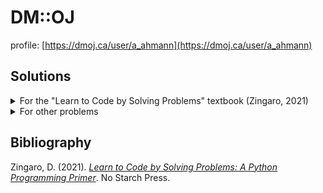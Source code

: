 
# DM::OJ 

profile: [https://dmoj.ca/user/a_ahmann](https://dmoj.ca/user/a_ahmann)

## Solutions

<details>
<summary>For the "Learn to Code by Solving Problems" textbook (Zingaro, 2021)</summary>

### Chapter 1: Getting started

|__problem name__|__problem id__|__solution(s)__|__notes__|
|----------------|--------------|---------------|---------|
| Not a Wall of Text | [dmopc15c7p2](https://dmoj.ca/problem/dmopc15c7p2) | [java](./solutions/dmopc15c7p2/solution.java) | [p. 5](#bib) |
| Core Drill | [dmopc14c5p1](https://dmoj.ca/problem/dmopc14c5p1) | [java](./solutions/dmopc14c5p1/solution.java) |  [p. 18](#bib) |
| A Spooky Season | [wc16c1j1](https://dmoj.ca/problem/wc16c1j1) | [c++](./solutions/wc16c1j1/solution.cpp) | [p. 24](#bib) |
| A New Hope | [wc15c2j1](https://dmoj.ca/problem/wc15c2j1) | [java](./solutions/wc15c2j1/solution.java) | [p. 24](#bib) |
| Next in line |[ccc13j1](https://dmoj.ca/problem/ccc13j1)| [c++](./solutions/ccc13j1/solution.cpp) | [p. 24](#bib) |
| How's the Weather? | [wc17c1j2](https://dmoj.ca/problem/wc17c1j2) | [c++](./solutions/wc17c1j2/solution.cpp) | [p. 24](#bib) |
| An Honest Day's Work | [wc18c3j1](https://dmoj.ca/problem/wc18c3j1) | [c++](./solutions/wc18c3j1/solution.cpp) | [p. 24](#bib) |

### Chapter 2: Making decisions

|__problem name__|__problem id__|__solution(s)__|__notes__|
|----------------|--------------|---------------|---------|
| Winning Score | [ccc19j1](https://dmoj.ca/problem/ccc19j1) | [java](./solutions/ccc19j1/solution.java) | [p. 25](#bib) |
| Telemarketer or not? | [ccc18j1](https://dmoj.ca/problem/ccc18j1) | [java](./solutions/ccc18j1/solution.java) | [p. 37](#bib) |
| Canadian Calorie Counting | [ccc06j1](https://dmoj.ca/problem/ccc06j1) | [java](./solutions/ccc06j1/solution.java) | [p. 45](#bib) |
| Special Day | [ccc15j1](https://dmoj.ca/problem/ccc15j1) | [java](./solutions/ccc15j1/solution.java) | [p. 45](#bib) |
| Happy or Sad | [ccc15j2](https://dmoj.ca/problem/ccc15j2) | [java](./solutions/ccc15j2/solution.java) | [p. 45](#bib) |
| C.C. and Cheese-kun | [dmopc16c1p0](https://dmoj.ca/problem/dmopc16c1p0) | [java](./solutions/dmopc16c1p0/solution.java) | [p. 45](#bib) |
| Who is in the Middle? | [ccc07j1](https://dmoj.ca/problem/ccc07j1) | [java](./solutions/ccc07j1/solution.java) | [p. 45](#bib) |

### Chapter 3: Repeating code (definite loops)

|__problem name__|__problem id__|__solution(s)__|__notes__|
|----------------|--------------|---------------|---------|
| Trik | [coci06c5p1](https://dmoj.ca/problem/coci06c5p1) | [java](./solutions/coci06c5p1/solution.java) | [p. 47](#bib) |
| Occupy Parking | [ccc18j2](https://dmoj.ca/problem/ccc18j2) | [java](./solutions/ccc18j2/solution.java) | [p. 56](#bib) |
| Uncrackable | [wc17c3j3](https://dmoj.ca/problem/wc17c3j3) | [java](./solutions/wc17c3j3/solution.java) | [p. 67](#bib) |
| Magnus | [coci18c3p1](https://dmoj.ca/problem/coci18c3p1) | [java](./solutions/coci18c3p1/solution.java) | [p. 67](#bib) |
| English or French? | [ccc11s1](https://dmoj.ca/problem/ccc11s1) | [java](./solutions/ccc11s1/solution.java) | [p. 67](#bib) |
| Multiple Choice | [ccc11s2](https://dmoj.ca/problem/ccc11s2) | [java](./solutions/ccc11s2/solution.java) | [p. 67](#bib) |
| Ljestvica | [coci12c5p1](https://dmoj.ca/problem/coci12c5p1) | | [p. 67](#bib) |
| Rijeci | [coci13c3p1](https://dmoj.ca/problem/coci13c3p1) | | [p. 67](#bib) |
| Elder | [coci18c4p1](https://dmoj.ca/problem/coci18c4p1) | | [p. 67](#bib) |

### Chapter 4: Repeating code (indefinite loops)

|__problem name__|__problem id__|__solution(s)__|__notes__|
|----------------|--------------|---------------|---------|
| Slot Machines | [ccc00s1](https://dmoj.ca/problem/ccc00s1) | [java](./solutions/ccc00s1/solution.java) | [p. 69](#bib), TODO (only passes 3/5 test cases) |
| Do the Shuffle | [ccc08j2](https://dmoj.ca/problem/ccc08j2) | | [p. 86](#bib) |
| Epidemiology | [ccc20j2](https://dmoj.ca/problem/ccc20j2) | | |
| Ptice | [coci08c1p2](https://dmoj.ca/problem/coci08c1p2) | | |
| AmeriCanadian | [ccc02j2](https://dmoj.ca/problem/ccc02j2) | | |
| Take a Number | [ecoo13r1p1](https://dmoj.ca/problem/ecoo13r1p1) | | |
| When You Eat Your Smarties | [ecoo15r1p1](https://dmoj.ca/problem/ecoo15r1p1) | | |
| Cold Compress | [ccc19j3](https://dmoj.ca/problem/ccc19j3) | | |

### Chapter 5: Organizing Values Using Lists

|__problem name__|__problem id__|__solution(s)__|__notes__|
|----------------|--------------|---------------|---------|
| Voronoi Villages | [ccc18s1](https://dmoj.ca/problem/ccc18s1) | | |
| Munch 'n' Brunch | [ecoo17r1p1](https://dmoj.ca/problem/ecoo17r1p1) | | |
| Deal or No Deal Calculator | [ccc07j3](https://dmoj.ca/problem/ccc07j3) | | |
| Cezar | [coci17c1p1](https://dmoj.ca/problem/coci17c1p1) | | |
| Preokret | [coci18c2p1](https://dmoj.ca/problem/coci18c2p1) | | |
| Babbling Brooks | [ccc00s2](https://dmoj.ca/problem/ccc00s2) | | |
| Willow's Wild Ride | [ecoo18r1p1](https://dmoj.ca/problem/ecoo18r1p1) | | |
| Free Shirts | [ecoo19r1p1](https://dmoj.ca/problem/ecoo19r1p1) | | |
| Tides | [dmopc14c7p2](https://dmoj.ca/problem/dmopc14c7p2) | | |
| Wesley Plays DDR | [wac3p3](https://dmoj.ca/problem/wac3p3) | | |
| Rue's Rings | [ecoo18r1p2](https://dmoj.ca/problem/ecoo18r1p2) | | |
| Emacs | [coci19c5p1](https://dmoj.ca/problem/coci19c5p1) | | |
| Crtanje | [coci20c2p1](https://dmoj.ca/problem/coci20c2p1) | | TODO, note to self: see book for hints |
| Charlie's Crazy Conquest | [dmopc19c5p2](https://dmoj.ca/problem/dmopc19c5p2) | | TODO |

### Chapter 6: Designing Programs With Functions

|__problem name__|__problem id__|__solution(s)__|__notes__|
|----------------|--------------|---------------|---------|
| Card Game | [ccc99s1](https://dmoj.ca/problem/ccc99s1) | | |
| From 1987 to 2013 | [ccc13s1](https://dmoj.ca/problem/ccc13s1) | | |
| Are we there yet? | [ccc18j3](https://dmoj.ca/problem/ccc18j3) | | |
| Decoding DNA | [ecoo12r1p2](https://dmoj.ca/problem/ecoo12r1p2) | | |
| Platforme | [crci07p1](https://dmoj.ca/problem/crci07p1) | | |
| Misa | [coci13c2p2](https://dmoj.ca/problem/coci13c2p2) | | |

### Chapter 7: Reading and Writing Files

(no problems)

### Chapter 8: Organizing Values Using Sets and Dictionaries

|__problem name__|__problem id__|__solution(s)__|__notes__|
|----------------|--------------|---------------|---------|
| Email | [ecoo19r2p1](https://dmoj.ca/problem/ecoo19r2p1) | | |
| Common Words | [cco99p2](https://dmoj.ca/problem/cco99p2) | | |
| Bard | [crci06p1](https://dmoj.ca/problem/crci06p1) | | |
| Conspicuous Cryptic Checklist | [dmopc19c5p1](https://dmoj.ca/problem/dmopc19c5p1) | | |
| Marko | [coci15c2p1](https://dmoj.ca/problem/coci15c2p1) | | |
| Attack of the CipherTexts | [ccc06s2](https://dmoj.ca/problem/ccc06s2) | | |
| Mode Finding | [dmopc19c3p1](https://dmoj.ca/problem/dmopc19c3p1) | | |
| Utrka | [coci14c2p2](https://dmoj.ca/problem/coci14c2p2) | | |
| ZigZag | [coci17c2p2](https://dmoj.ca/problem/coci17c2p2) | | |

### Chapter 9: Designing Algorithms with Complete Search

|__problem name__|__problem id__|__solution(s)__|__notes__|
|----------------|--------------|---------------|---------|
| Patkice | [coci20c1p1](https://dmoj.ca/problem/coci20c1p1) | | |
| Old Fishin' Hole | [ccc09j2](https://dmoj.ca/problem/ccc09j2) | | |
| Spindie | [ecoo16r1p2](https://dmoj.ca/problem/ecoo16r1p2) | | |
| SafeBreaker | [cco96p2](https://dmoj.ca/problem/cco96p2) | | |
| Firefly | [crci06p3](https://dmoj.ca/problem/crci06p3) | | |

### Chapter 10: Designing Algorithms with Complete Search

|__problem name__|__problem id__|__solution(s)__|__notes__|
|----------------|--------------|---------------|---------|
| Lousy Christmas Presents | [dmopc20c2p2](https://dmoj.ca/problem/dmopc20c2p2) | | |
| Ribbon Colouring Fun | [dmopc17c4p1](https://dmoj.ca/problem/dmopc17c4p1) | | |
| Fujō Neko | [dmopc17c1p1](https://dmoj.ca/problem/dmopc17c1p1) | | |
| Profesor | [coci10c1p2](https://dmoj.ca/problem/coci10c1p2) | | |
| Pod starim krovovima | [coci19c4p1](https://dmoj.ca/problem/coci19c4p1) | | |
| Victor's Moral Dilemma | [dmopc20c1p2](https://dmoj.ca/problem/dmopc20c1p2) | | |
| Avocado Trees! | [avocadotrees](https://dmoj.ca/problem/avocadotrees) | | |
| Eko | [coci11c5p2](https://dmoj.ca/problem/coci11c5p2) | | |
| Cheap Christmas Lights | [wac6p2](https://dmoj.ca/problem/wac6p2) | | |
| Party Lamps | [ioi98p3](https://dmoj.ca/problem/ioi98p3) | | |

</details>

<details>
<summary>For other problems</summary>

|__problem name__|__problem id__|__solution(s)__|__notes__|
|----------------|--------------|---------------|---------|
| Grade 9 Math | [dmopc19c6p1](https://dmoj.ca/problem/dmopc19c6p1) | [java](./solutions/dmopc19c6p1/solution.java) | Does not pass all test cases |

</details>

<p id="bib"></p>

## Bibliography

Zingaro, D. (2021). [_Learn to Code by Solving Problems: A Python Programming Primer_](https://isbnsearch.org/isbn/9781718501331). No Starch Press.
